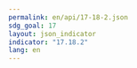 ```yaml
---
permalink: en/api/17-18-2.json
sdg_goal: 17
layout: json_indicator
indicator: "17.18.2"
lang: en
---
```

